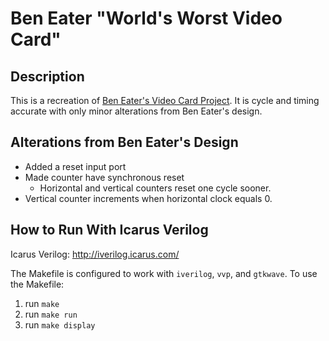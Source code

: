 
<!-- README.md -->

# Ben Eater "World's Worst Video Card"

## Description

This is a recreation of [Ben Eater's Video Card Project](https://eater.net/vga). It is cycle and timing accurate with only minor alterations from Ben Eater's design.

## Alterations from Ben Eater's Design

* Added a reset input port
* Made counter have synchronous reset
  * Horizontal and vertical counters reset one cycle sooner.
* Vertical counter increments when horizontal clock equals 0.

## How to Run With Icarus Verilog

Icarus Verilog: <http://iverilog.icarus.com/>

The Makefile is configured to work with `iverilog`, `vvp`, and `gtkwave`. To use the Makefile:

1. run `make`
2. run `make run`
3. run `make display`
